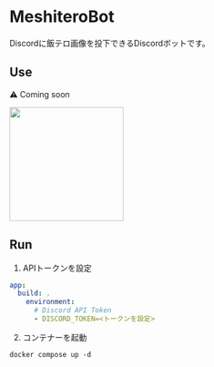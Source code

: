 # MeshiteroBot

Discordに飯テロ画像を投下できるDiscordボットです。

## Use
⚠ Coming soon

<a href="https://ablaze.one" target="_blank" rel="noopener noreferrer"><img src="https://user-images.githubusercontent.com/67790884/186777559-8f6a771c-5725-4723-976e-3fe0911c48a7.png" width="200px"></a>

## Run

1. APIトークンを設定

```yml
app:
  build: .
    environment:
      # Discord API Token
      - DISCORD_TOKEN=<トークンを設定>
```

2. コンテナーを起動

```
docker compose up -d
```
